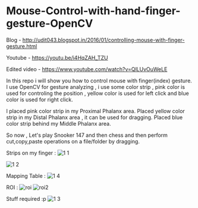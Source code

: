 # Mouse-Control-with-hand-finger-gesture-OpenCV

Blog - http://udit043.blogspot.in/2016/01/controlling-mouse-with-finger-gesture.html

Youtube - https://youtu.be/i4HqZAH_TZU

Edited video - https://www.youtube.com/watch?v=QlLUvOuWeLE

In this repo i will show you how to control mouse with finger(index) gesture.
I use OpenCV for gesture analyzing , i use some color strip , pink color is used for controling the position , yellow color is used for left click and blue color is used for right click.

I placed pink color strip in my Proximal Phalanx area.
Placed yellow color strip in my Distal Phalanx area , it can be used for dragging.
Placed blue color strip behind my Middle Phalanx area.

So now , Let's play Snooker 147 and then chess and then perform cut,copy,paste operations on a file/folder by dragging.

Strips on my finger : 
![1 1](https://cloud.githubusercontent.com/assets/9850882/12263045/2c26bf8c-b952-11e5-9593-d643fea62717.jpg)

![1 2](https://cloud.githubusercontent.com/assets/9850882/12263067/56ab4a0c-b952-11e5-9478-980e3793173d.jpg)

Mapping Table :
![1 4](https://cloud.githubusercontent.com/assets/9850882/12263092/7d4a775a-b952-11e5-937d-e1b1b03fbac3.jpg)

ROI :
![roi](https://cloud.githubusercontent.com/assets/9850882/12263160/eaa000fe-b952-11e5-9105-f664c7510dde.JPG)
![roi2](https://cloud.githubusercontent.com/assets/9850882/12263161/ee223dd2-b952-11e5-91c2-802ea191df30.JPG)

Stuff required :p
![1 3](https://cloud.githubusercontent.com/assets/9850882/12263226/6df73b84-b953-11e5-8367-e18fcf5906f6.jpg)
